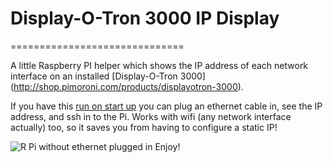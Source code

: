 # Display-O-Tron 3000 IP Display
==============================

A little Raspberry PI helper which shows the IP address of each network interface on an installed [Display-O-Tron 3000] (http://shop.pimoroni.com/products/displayotron-3000).

If you have this [run on start up](https://www.raspberrypi.org/documentation/linux/usage/rc-local.md) you can plug an ethernet cable in, see the IP address, and ssh in to the Pi. Works with wifi (any network interface actually) too, so it saves you from having to configure a static IP!

![R Pi without ethernet plugged in](http://img.photobucket.com/albums/v229/applerocks/IMG_20150428_213248%201.jpg)
Enjoy!


